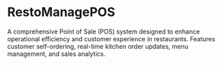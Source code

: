 # RestoManagePOS
A comprehensive Point of Sale (POS) system designed to enhance operational efficiency and customer experience in restaurants. Features customer self-ordering, real-time kitchen order updates, menu management, and sales analytics.
